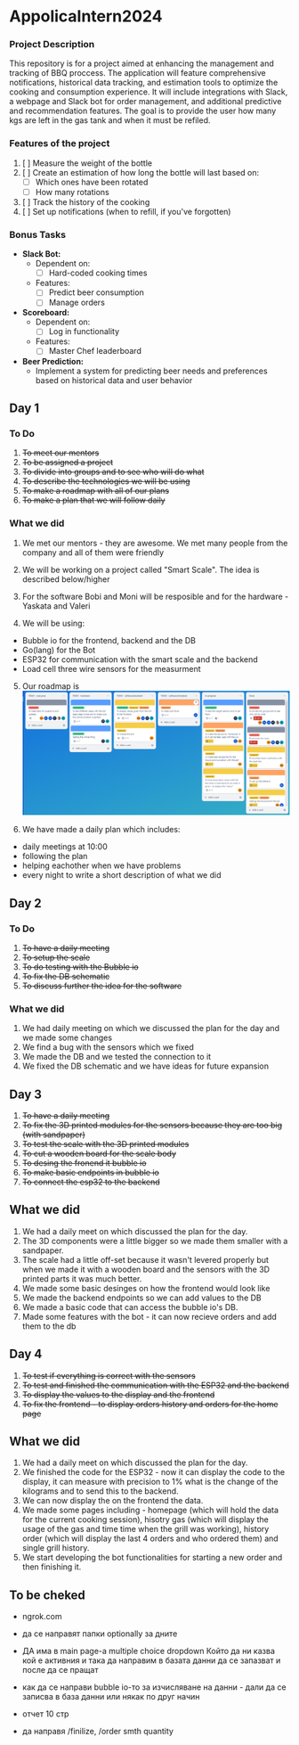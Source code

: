 # AppolicaIntern2024

### Project Description

This repository is for a project aimed at enhancing the management and tracking of BBQ proccess. The application will feature comprehensive notifications, historical data tracking, and estimation tools to optimize the cooking and consumption experience. It will include integrations with Slack, a webpage and Slack bot for order management, and additional predictive and recommendation features. The goal is to provide the user how many kgs are left in the gas tank and when it must be refiled.

### Features of the project

1. [ ] Measure the weight of the bottle
2. [ ] Create an estimation of how long the bottle will last based on:
   - [ ] Which ones have been rotated
   - [ ] How many rotations
3. [ ] Track the history of the cooking
4. [ ] Set up notifications (when to refill, if you've forgotten)

### Bonus Tasks

- **Slack Bot:**
  - Dependent on:
    - [ ] Hard-coded cooking times
  - Features:
    - [ ] Predict beer consumption
    - [ ] Manage orders

- **Scoreboard:**
  - Dependent on:
    - [ ] Log in functionality
  - Features:
    - [ ] Master Chef leaderboard

- **Beer Prediction:**
  - Implement a system for predicting beer needs and preferences based on historical data and user behavior


## Day 1
### To Do
1. <del> To meet our mentors <del>
2. <del> To be assigned a project <del>
3. <del> To divide into groups and to see who will do what <del>
4. <del> To describe the technologies we will be using <del>
5. <del> To make a roadmap with all of our plans <del>
6. <del> To make a plan that we will follow daily <del>

### What we did
1. We met our mentors - they are awesome. We met many people from the company and all of them were friendly

2. We will be working on a project called "Smart Scale". The idea is described below/higher

3. For the software Bobi and Moni will be resposible and for the hardware - Yaskata and Valeri

4. We will be using:
- Bubble io for the frontend, backend and the DB
- Go(lang) for the Bot
- ESP32 for communication with the smart scale and the backend
- Load cell three wire sensors for the measurment
5. Our roadmap is ![here](https://github.com/Ne-Se-Chete/AppolicaIntern2024/blob/main/images/roadmap.png)

6. We have made a daily plan which includes:
- daily meetings at 10:00
- following the plan
- helping eachother when we have problems
- every night to write a short description of what we did


## Day 2
### To Do
1. <del> To have a daily meeting<del>
2. <del>To setup the scale<del>
3. <del>To do testing with the Bubble io<del>
4. <del>To fix the DB schematic<del>
5. <del>To discuss further the idea for the software<del>

### What we did
1. We had daily meeting on which we discussed the plan for the day and we made some changes
2. We find a bug with the sensors which we fixed
3. We made the DB and we tested the connection to it
4. We fixed the DB schematic and we have ideas for future expansion


## Day 3
1. <del>To have a daily meeting <del>
2. <del> To fix the 3D printed modules for the sensors because they are too big (with sandpaper)<del>
3. <del>To test the scale with the 3D printed modules<del>
4. <del>To cut a wooden board for the scale body<del>
5. <del>To desing the fronend it bubble io<del>
6. <del>To make basic endpoints in bubble io <del>
7. <del>To connect the esp32 to the backend <del>

## What we did
1. We had a daily meet on which discussed the plan for the day.
2. The 3D components were a little bigger so we made them smaller with a sandpaper.
3. The scale had a little off-set because it wasn't levered properly but when we made it with a wooden board and the sensors with the 3D printed parts it was much better.
4. We made some basic desinges on how the frontend would look like
5. We made the backend endpoints so we can add values to the DB
6. We made a basic code that can access the bubble io's DB. 
7. Made some features with the bot - it can now recieve orders and add them to the db


## Day 4
1. <del> To test if everything is correct with the sensors <del>
2. <del> To test and finished the communication with the ESP32 and the backend <del>
3. <del> To display the values to the display and the frontend <del> 
4. <del>To fix the frontend - to display orders history and orders for the home page <del>

## What we did
1. We had a daily meet on which discussed the plan for the day.
2. We finished the code for the ESP32 - now it can display the code to the display, it can measure with precision to 1% what is the change of the kilograms and to send this to the backend.
3. We can now display the on the frontend the data.
4. We made some pages including - homepage (which will hold the data for the current cooking session), hisotry gas (which will display the usage of the gas and time time when the grill was working), history order (which will display the last 4 orders and who ordered them) and single grill history.
5. We start developing the bot functionalities for starting a new order and then finishing it.
 

## To be cheked
- ngrok.com
- да се направят папки optionally за дните
- ДА има в main page-а multiple choice dropdown Който да ни казва кой е активния и така да направим в базата данни да се запазват и после да се пращат
- как да се направи bubble io-то за изчисляване на данни - дали да се записва в база данни или някак по друг начин


- отчет 10 стр

- да направя /finilize, /order smth quantity
